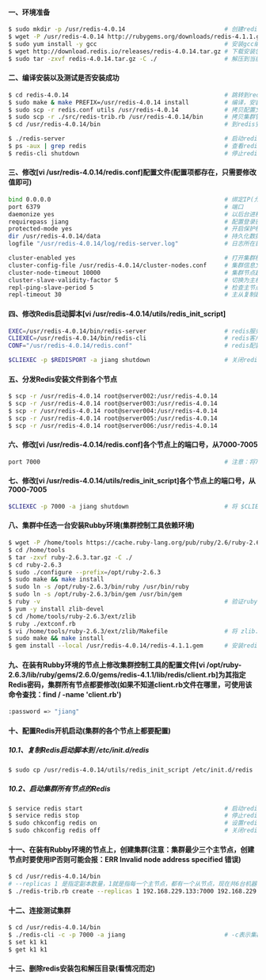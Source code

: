 #### 一、环境准备
```bash
$ sudo mkdir -p /usr/redis-4.0.14                            # 创建redis安装目录
$ wget -P /usr/redis-4.0.14 http://rubygems.org/downloads/redis-4.1.1.gem
$ sudo yum install -y gcc                                    # 安装gcc编译环境
$ wget http://download.redis.io/releases/redis-4.0.14.tar.gz # 下载安装包
$ sudo tar -zxvf redis-4.0.14.tar.gz -C ./                   # 解压到当前目录
```

#### 二、编译安装以及测试是否安装成功
```bash
$ cd redis-4.0.14                                            # 跳转到redis解压目录下
$ sudo make & make PREFIX=/usr/redis-4.0.14 install          # 编译，安装到 /usr/redis-4.0.14 目录
$ sudo scp -r redis.conf utils /usr/redis-4.0.14             # 拷贝配置文件和工具脚本到 /usr/redis-4.0.14 目录
$ sudo scp -r ./src/redis-trib.rb /usr/redis-4.0.14/bin      # 拷贝集群管理工具到 /usr/redis-4.0.14/bin 目录
$ cd /usr/redis-4.0.14/bin                                   # 到redis安装目录(/usr/redis-4.0.14/bin)

$ ./redis-server                                             # 启动redis，测试是否安装成功
$ ps -aux | grep redis                                       # 查看redis进程
$ redis-cli shutdown                                         # 停止redis
```

#### 三、修改[vi /usr/redis-4.0.14/redis.conf]配置文件(配置项都存在，只需要修改值即可)
```bash
bind 0.0.0.0                                                 # 绑定IP(允许那些IP可以访问，0.0.0.0是所有IP都可以访问)
port 6379                                                    # 端口
daemonize yes                                                # 以后台进程方式启动redis
requirepass jiang                                            # 配置登录密码是jiang
protected-mode yes                                           # 开启保护模式
dir /usr/redis-4.0.14/data                                   # 持久化数据所在目录(注意：手动创建目录)
logfile "/usr/redis-4.0.14/log/redis-server.log"             # 日志所在目录(注意：手动创建目录和文件)

cluster-enabled yes                                          # 打开集群模式
cluster-config-file /usr/redis-4.0.14/cluster-nodes.conf     # 集群信息文件(这个文件是Redis集群自动生成的)
cluster-node-timeout 10000                                   # 集群节点超时时间
cluster-slave-validity-factor 5                              # 切换为主机的时间(0-10，值越小说明检查越频繁)
repl-ping-slave-period 5                                     # 检查主节点健康状态                        
repl-timeout 30                                              # 主从复制超时时间，该值要大于 repl-ping-slave-period 的值
```

#### 四、修改Redis启动脚本[vi /usr/redis-4.0.14/utils/redis_init_script]
```bash
EXEC=/usr/redis-4.0.14/bin/redis-server                      # redis服务脚本所在目录
CLIEXEC=/usr/redis-4.0.14/bin/redis-cli                      # redis客户端脚本所在目录
CONF="/usr/redis-4.0.14/redis.conf"                          # redis配置文件在目录(注意：这个配置是带"双引号"的)

$CLIEXEC -p $REDISPORT -a jiang shutdown                     # 关闭redis时所使用的代码，加上 -a jiang(就是Redis密码)
```

#### 五、分发Redis安装文件到各个节点
```bash
$ scp -r /usr/redis-4.0.14 root@server002:/usr/redis-4.0.14
$ scp -r /usr/redis-4.0.14 root@server003:/usr/redis-4.0.14
$ scp -r /usr/redis-4.0.14 root@server004:/usr/redis-4.0.14
$ scp -r /usr/redis-4.0.14 root@server005:/usr/redis-4.0.14
$ scp -r /usr/redis-4.0.14 root@server006:/usr/redis-4.0.14
```

#### 六、修改[vi /usr/redis-4.0.14/redis.conf]各个节点上的端口号，从7000-7005
```bash
port 7000                                                    # 注意：将7000修改成当前机器Redis的端口
```

#### 七、修改[vi /usr/redis-4.0.14/utils/redis_init_script]各个节点上的端口号，从7000-7005
```bash
$CLIEXEC -p 7000 -a jiang shutdown                           # 将 $CLIEXEC -p $REDISPORT -a jiang shutdown 替换成 $CLIEXEC -p 7000 -a jiang shutdown
```

#### 八、集群中任选一台安装Rubby环境(集群控制工具依赖环境)
```bash
$ wget -P /home/tools https://cache.ruby-lang.org/pub/ruby/2.6/ruby-2.6.3.tar.gz
$ cd /home/tools
$ tar -zxvf ruby-2.6.3.tar.gz -C ./
$ cd ruby-2.6.3
$ sudo ./configure --prefix=/opt/ruby-2.6.3
$ sudo make && make install
$ sudo ln -s /opt/ruby-2.6.3/bin/ruby /usr/bin/ruby
$ sudo ln -s /opt/ruby-2.6.3/bin/gem /usr/bin/gem
$ ruby -v                                                    # 验证ruby是否安装成功
$ yum -y install zlib-devel
$ cd /home/tools/ruby-2.6.3/ext/zlib
$ ruby ./extconf.rb
$ vi /home/tools/ruby-2.6.3/ext/zlib/Makefile                # 将 zlib.o: $(top_srcdir)/include/ruby.h 替换成 zlib.o: ../../include/ruby.h
$ sudo make && make install
$ gem install --local /usr/redis-4.0.14/redis-4.1.1.gem      # 安装redis集群控制依赖(redis-4.1.1.gem文件我们在第一步已经下载好了)
```

#### 九、在装有Rubby环境的节点上修改集群控制工具的配置文件[vi /opt/ruby-2.6.3/lib/ruby/gems/2.6.0/gems/redis-4.1.1/lib/redis/client.rb]为其指定Redis密码，集群所有节点都要修改(如果不知道client.rb文件在哪里，可使用该命令查找：find / -name 'client.rb')
```bash
:password => "jiang"
```

#### 十、配置Redis开机启动(集群的各个节点上都要配置)
##### 10.1、复制Redis启动脚本到 /etc/init.d/redis
```bash
$ sudo cp /usr/redis-4.0.14/utils/redis_init_script /etc/init.d/redis
```

##### 10.2、启动集群所有节点的Redis
```bash
$ service redis start                                        # 启动redis
$ service redis stop                                         # 停止redis(注意：如果redis有设置密码，该命令无法停止redis)
$ sudo chkconfig redis on                                    # 设置redis开机启动
$ sudo chkconfig redis off                                   # 关闭redis开机启动
```

#### 十一、在装有Rubby环境的节点上，创建集群(注意：集群最少三个主节点，创建节点时要使用IP否则可能会报：ERR Invalid node address specified 错误)
```bash
$ cd /usr/redis-4.0.14/bin
# --replicas 1 是指定副本数量，1就是指每一个主节点，都有一个从节点，现在共6台机器，那就是3主3备(主从分配规则: 按照创建命令的填写顺序，先创建主节点，再创建从节点)
$ ./redis-trib.rb create --replicas 1 192.168.229.133:7000 192.168.229.129:7001 192.168.229.134:7002 192.168.229.132:7003 192.168.229.137:7004 192.168.229.138:7005
```

#### 十二、连接测试集群
```bash
$ cd /usr/redis-4.0.14/bin
$ ./redis-cli -c -p 7000 -a jiang                            # -c表示集群模式连接
$ set k1 k1
$ get k1 k1
```


#### 十三、删除redis安装包和解压目录(看情况而定)

